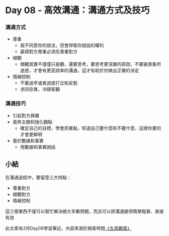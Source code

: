 # Day 08 - 高效溝通：溝通方式及技巧

### 溝通方式
- 尊重
    - 我不同意你的說法，但會捍衛你說話的權利
    - 贏得對方尊重必須先尊重對方
- 傾聽
    - 傾聽其實不僅僅只是聽，還要思考，要思考更深層的原因，不要被表象所迷惑，才會有更高效率的溝通，這才有助於你做出正確的決定
- 情緒控制
    - 不要過早或者過度打岔和反駁
    - 求同存異，冷靜客觀

### 溝通技巧
- 引起對方興趣
- 直奔主題和強化觀點
    - 確定自己的目標，學會抓重點，知道自己要什麼和不要什麼，這樣你要的才會更鮮明
- 基於數據和事實
    - 用數據和事實說話

## 小結

在溝通過程中，要留意三大特點：

- 尊重對方
- 傾聽對方
- 情緒控制

這三樣東西不僅可以幫忙解決絕大多數問題，而且可以把溝通變得簡單粗暴、直接有效

此文章為3月Day08學習筆記，內容來源於極客時間[《左耳聽風》](https://time.geekbang.org/column/article/32796)